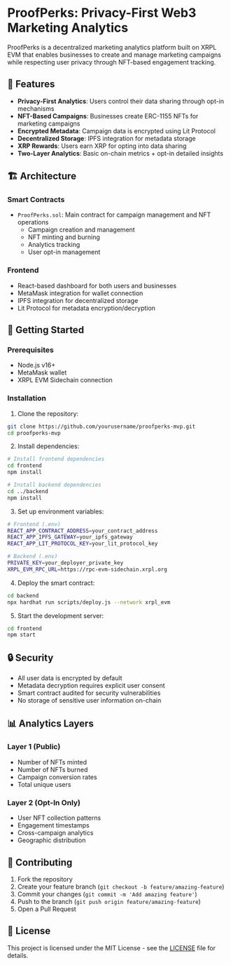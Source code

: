 # ProofPerks: Privacy-First Web3 Marketing Analytics

ProofPerks is a decentralized marketing analytics platform built on XRPL EVM that enables businesses to create and manage marketing campaigns while respecting user privacy through NFT-based engagement tracking.

## 🌟 Features

- **Privacy-First Analytics**: Users control their data sharing through opt-in mechanisms
- **NFT-Based Campaigns**: Businesses create ERC-1155 NFTs for marketing campaigns
- **Encrypted Metadata**: Campaign data is encrypted using Lit Protocol
- **Decentralized Storage**: IPFS integration for metadata storage
- **XRP Rewards**: Users earn XRP for opting into data sharing
- **Two-Layer Analytics**: Basic on-chain metrics + opt-in detailed insights

## 🏗️ Architecture

### Smart Contracts
- `ProofPerks.sol`: Main contract for campaign management and NFT operations
  - Campaign creation and management
  - NFT minting and burning
  - Analytics tracking
  - User opt-in management

### Frontend
- React-based dashboard for both users and businesses
- MetaMask integration for wallet connection
- IPFS integration for decentralized storage
- Lit Protocol for metadata encryption/decryption

## 🚀 Getting Started

### Prerequisites
- Node.js v16+
- MetaMask wallet
- XRPL EVM Sidechain connection

### Installation

1. Clone the repository:
```bash
git clone https://github.com/yourusername/proofperks-mvp.git
cd proofperks-mvp
```

2. Install dependencies:
```bash
# Install frontend dependencies
cd frontend
npm install

# Install backend dependencies
cd ../backend
npm install
```

3. Set up environment variables:
```bash
# Frontend (.env)
REACT_APP_CONTRACT_ADDRESS=your_contract_address
REACT_APP_IPFS_GATEWAY=your_ipfs_gateway
REACT_APP_LIT_PROTOCOL_KEY=your_lit_protocol_key

# Backend (.env)
PRIVATE_KEY=your_deployer_private_key
XRPL_EVM_RPC_URL=https://rpc-evm-sidechain.xrpl.org
```

4. Deploy the smart contract:
```bash
cd backend
npx hardhat run scripts/deploy.js --network xrpl_evm
```

5. Start the development server:
```bash
cd frontend
npm start
```

## 🔒 Security

- All user data is encrypted by default
- Metadata decryption requires explicit user consent
- Smart contract audited for security vulnerabilities
- No storage of sensitive user information on-chain

## 📊 Analytics Layers

### Layer 1 (Public)
- Number of NFTs minted
- Number of NFTs burned
- Campaign conversion rates
- Total unique users

### Layer 2 (Opt-In Only)
- User NFT collection patterns
- Engagement timestamps
- Cross-campaign analytics
- Geographic distribution

## 🤝 Contributing

1. Fork the repository
2. Create your feature branch (`git checkout -b feature/amazing-feature`)
3. Commit your changes (`git commit -m 'Add amazing feature'`)
4. Push to the branch (`git push origin feature/amazing-feature`)
5. Open a Pull Request

## 📝 License

This project is licensed under the MIT License - see the [LICENSE](LICENSE) file for details. 